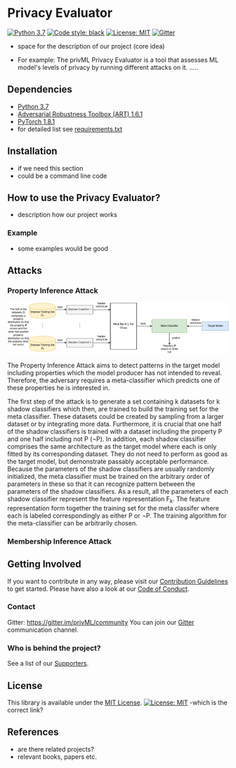 # Privacy Evaluator
[![Python 3.7](https://img.shields.io/badge/python-3.7-blue.svg)](https://www.python.org/downloads/release/python-370/)
[![Code style: black](https://img.shields.io/badge/code%20style-black-000000.svg)](https://github.com/psf/black)
[![License: MIT](https://img.shields.io/badge/License-MIT-blue.svg)](https://opensource.org/licenses/MIT)
[![Gitter](https://badges.gitter.im/fairlearn/community.svg)](https://gitter.im/fairlearn/community?utm_source=badge&utm_medium=badge&utm_campaign=pr-badge)

- space for the description of our project (core idea)

- For example:
The privML Privacy Evaluator is a tool that assesses ML model's levels of privacy by running different attacks on it. .....

## Dependencies

- [Python 3.7](https://www.python.org/)
- [Adversarial Robustness Toolbox (ART) 1.6.1](https://github.com/Trusted-AI/adversarial-robustness-toolbox)
- [PyTorch 1.8.1](https://pytorch.org/)
- for detailed list see [requirements.txt](requirements.txt) 

## Installation
- if we need this section
- could be a command line code

## How to use the Privacy Evaluator?
- description how our project works


### Example
- some examples would be good


## Attacks

### Property Inference Attack
![plot](docs/Property_Interference_Attacks.png)

The Property Inference Attack aims to detect patterns in the target model including properties 
which the model producer has not intended to reveal. Therefore, the adversary requires a 
meta-classifier which predicts one of these properties he is interested in.

The first step of the attack is to generate a set containing k datasets for k shadow classifiers which then, are trained 
to build the training set for the meta classifier. These datasets could be created by sampling from a larger dataset or
by integrating more data. Furthermore, it is crucial that one half of the shadow classifiers 
is trained with a dataset including the property P and one half including not P (¬P). In addition, 
each shadow classifier comprises the same architecture as the target model where each is only fitted by its 
corresponding dataset. They do not need to perform as good as the target model, but demonstrate passably acceptable 
performance.
Because the parameters of the shadow classifiers are usually randomly initialized, the meta classifier must be trained 
on the arbitrary order of parameters in these so that it can recognize pattern between the parameters of the shadow
classifiers. As a result, all the parameters of each shadow classifier represent the feature representation F<sub>k</sub>. 
The feature representation form together the training set for the meta classifer where each is labeled correspondingly 
as either P or ¬P. The training algorithm for the meta-classifier can be arbitrarily chosen.

### Membership Inference Attack


## Getting Involved
If you want to contribute in any way, please visit our [Contribution Guidelines](./CONTRIBUTING.md) to get started. Please have also a look at our [Code of Conduct](./CODE_OF_CONDUCT.md). 

### Contact
Gitter: https://gitter.im/privML/community
You can join our [Gitter](https://gitter.im/privML/community) communication channel.

### Who is behind the project?
See a list of our [Supporters](./SUPPORTER_LIST.md).


## License
This library is available under the [MIT License](https://github.com/git/git-scm.com/blob/master/MIT-LICENSE.txt).
[![License: MIT](https://img.shields.io/badge/License-MIT-blue.svg)](https://opensource.org/licenses/MIT)
-which is the correct link?

## References
- are there related projects?
- relevant books, papers etc.
